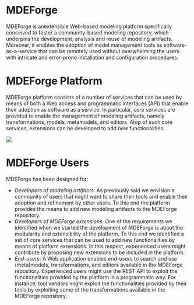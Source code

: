 # MDEForge
MDEForge is anextensible Web-based modeling platform specifically conceived to foster a community-based modeling repository, which underpins the development, analysis and reuse of modeling artifacts. Moreover, it enables the adoption of model management tools as software-as-a-service that can be remotely used without overwhelming the users with intricate and error-prone installation and configuration procedures.

# MDEForge Platform
MDEForge platform consists of a number of services that can be used by means of both a Web access and programmatic interfaces (API) that enable their adoption as software as a service. In particular, core services are provided to enable the management of modeling artifacts, namely transformations, models, metamodels, and editors. Atop of such core services, extensions can be developed to add new functionalities.

<img src="http://www.mdeforge.org/resources/theme/images/architecture.png">

# MDEForge Users

MDEForge has been designed for:

<ul>
<li><i>Developers of modeling artifacts</i>: As previously said we envision a community of users that might want to share their tools and enable their adoption and refinement by other users. To this end the platform provides the means to add new modeling artifacts to the MDEForge repository.

<li><i>Developers of MDEForge extensions</i>: One of the requirements we identified when we started the development of MDEForge is about the modularity and extensibility of the platform. To this end we identified a set of core services that can be used to add new functionalities by means of platform extensions. In this respect, experienced users might contribute by proposing new extensions to be included in the platform.

<li><i>End-users</i>: A Web application enables end-users to search and use (meta)models, transformations, and editors available in the MDEForge repository. Experienced users might use the REST API to exploit the functionalities provided by the platform in a programmatic way. For instance, tool vendors might exploit the functionalities provided by their tools by exploiting some of the transformations available in the MDEForge repository.


